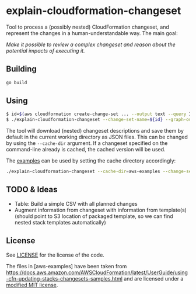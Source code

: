 # explain-cloudformation-changeset

Tool to process a (possibly nested) CloudFormation changeset, and represent the changes in a human-understandable way. The main goal: 

_Make it possible to review a complex changeset and reason about the potential impacts of executing it._

## Building

```sh
go build
```

## Using

```sh
$ id=$(aws cloudformation create-change-set ... --output text --query Id)
$ ./explain-cloudformation-changeset --change-set-name=${id} --graph-output=graph.svg
```

The tool will download (nested) changeset descriptions and save them by default in the current working directory as JSON files. This can be changed by using the `--cache-dir` argument. If a changeset specified on the command-line already is cached, the cached version will be used. 

The [examples](aws-examples/README.md) can be used by setting the cache directory accordingly:

```sh
./explain-cloudformation-changeset --cache-dir=aws-examples --change-set-name=--change-set-name=SampleChangeSet-direct
```

## TODO & Ideas

* Table: Build a simple CSV with all planned changes
* Augment information from changeset with information from template(s) (should point to S3 location of packaged template, so we can find nested stack templates automatically)

## License

See [LICENSE](./LICENSE) for the license of the code.

The files in [aws-examples] have been taken from <https://docs.aws.amazon.com/AWSCloudFormation/latest/UserGuide/using-cfn-updating-stacks-changesets-samples.html> and are licensed under a [modified MIT license](https://github.com/awsdocs/aws-cloudformation-user-guide/blob/main/LICENSE-SAMPLECODE).